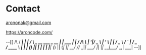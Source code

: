 # Contact

arononak@gmail.com

https://aroncode.com/

--[[
     /\                         / ____|          | |
    /  \    _ __  ___   _ __   | |      ___    __| |
   / /\ \  | '__|/ _ \ | '_ \  | |     / _ \  / _` | / _ \
  / ____ \ | |  | (_) || | | | | |____| (_) || (_| ||  __/
 /_/    \_\|_|   \___/ |_| |_|  \_____|\___/  \__,_| \___|
--]]
